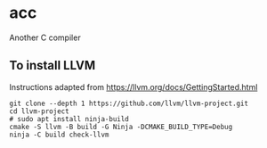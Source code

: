 # acc
Another C compiler

## To install LLVM
Instructions adapted from https://llvm.org/docs/GettingStarted.html
 
```
git clone --depth 1 https://github.com/llvm/llvm-project.git
cd llvm-project
# sudo apt install ninja-build
cmake -S llvm -B build -G Ninja -DCMAKE_BUILD_TYPE=Debug
ninja -C build check-llvm
```

